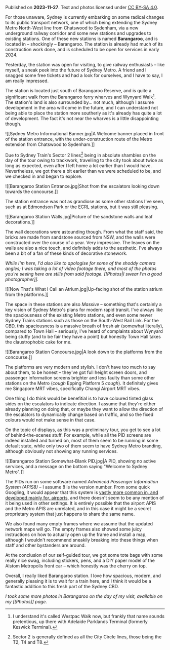 Published on **2023-11-27**. Text and photos licensed under [CC BY-SA 4.0](http://creativecommons.org/licenses/by-sa/4.0/).

For those unaware, Sydney is currently embarking on some radical changes to its public transport network, one of which being extending the Sydney Metro North-West line from Chatswood to Sydenham, via a new underground railway corridor and some new stations and upgrades to existing stations. One of these new stations is named **Barangaroo**, and is located in – shockingly – Barangaroo. The station is already had much of its construction work done, and is scheduled to be open for services in early 2024.

Yesterday, the station was open for visiting, to give railway enthusiasts – like myself, a sneak peek into the future of Sydney Metro. A friend and I snagged some free tickets and had a look for ourselves, and I have to say, I am really impressed.

The station is located just south of Barangaroo Reserve, and is quite a significant walk from the Barangaroo ferry wharves and Wynyard Walk[^1]. The station's land is also surrounded by... not much, although I assume development in the area will come in the future, and I can understand not being able to place the station more southerly as it's already has quite a lot of development. The fact it's not near the wharves is a little disappointing though.

![[Sydney Metro Informational Banner.jpg|A Welcome banner placed in front of the station entrance, with the under-construction route of the Metro extension from Chatswood to Sydenham.]]

Due to Sydney Train's Sector 2 lines[^2] being in absolute shambles on the day of the tour owing to trackwork, travelling to the city took about twice as long as expected, even after I left home a lot earlier than I would have. Nevertheless, we got there a bit earlier than we were scheduled to be, and we checked in and began to explore.

![[Barangaroo Station Entrance.jpg|Shot from the escalators looking down towards the concourse.]]

The station entrance was not as grandiose as some other stations I've seen, such as at Edmondson Park or the ECRL stations, but it was still pleasing.

![[Barangaroo Station Walls.jpg|Picture of the sandstone walls and leaf decorations.]]

The wall decorations were astounding though. From what the staff said, the bricks are made from sandstone sourced from NSW, and the walls were constructed over the course of a year. Very impressive. The leaves on the walls are also a nice touch, and definitely adds to the aesthetic. I've always been a bit of a fan of these kinds of decorative stonework. 

*While I'm here, I'd also like to apologise for some of the shoddy camera angles; I was taking a lot of video footage there, and most of the photos you're seeing here are stills from said footage. [[Photos|I swear I'm a good photographer]].*

![[Now That's What I Call an Atrium.jpg|Up-facing shot of the station atrium from the platforms.]]

The space in these stations are also *Massive* – something that's certainly a key vision of Sydney Metro's plans for modern rapid transit. I've always like the spaciousness of the existing Metro stations, and even some newer Sydney Trains stations such as those on the South-West Rail Link. For the CBD, this spaciousness is a massive breath of fresh air (somewhat literally), compared to Town Hall – seriously, I've heard of complaints about Wynyard being stuffy (and to be fair they have a point) but honestly Town Hall takes the claustrophobic cake for me.

![[Barangaroo Station Concourse.jpg|A look down to the platforms from the concourse.]]

The platforms are very modern and stylish. I don't have too much to say about them, to be honest – they've got full height screen doors, and passenger information screens brighter and less faulty than some other stations on the Metro (*cough* Epping Platform 5 *cough*). It definitely gives me Singapore MRT vibes, specifically Changi Airport MRT vibes.

One thing I do think would be benefitial is to have coloured tinted glass sides on the escalators to indicate direction. I assume that they're either already planning on doing that, or maybe they want to allow the direction of the escalators to dynamically change based on traffic, and so the fixed colours would not make sense in that case. 

On the topic of displays, as this was a preliminary tour, you get to see a lot of behind-the-scenes stuff. For example, while all the PID screens are indeed installed and turned on, most of them seem to be running in some default state, while only two of them seem to have Sydney Metro branding, although obviously not showing any running services.

![[Barangaroo Station Somewhat-Blank PID.jpg|A PID, showing no active services, and a message on the bottom saying "Welcome to Sydney Metro".]]

The PIDs run on some software named *Advanced Passenger Information System (APIS8)* – I assume 8 is the version number. From some quick Googling, it would appear that this system is [vastly more common in, and developed mainly for, airports](https://en.wikipedia.org/wiki/Advance_Passenger_Information_System), and there doesn't seem to be any mention of it being used in other settings. It is entirely possible that the airport APIS and the Metro APIS are unrelated, and in this case it might be a secret proprietary system that just happens to share the same name.

We also found many empty frames where we assume that the updated network maps will go. The empty frames also showed some juicy instructions on how to actually open up the frame and install a map, although I wouldn't recommend sneakily breaking into these things when staff and other bystanders are around.

At the conclusion of our self-guided tour, we got some tote bags with some really nice swag, including stickers, pens, and a DIY paper model of the Alstom Metropolis front car – which honestly was the cherry on top.

Overall, I really liked Barangaroo station. I love how spacious, modern, and generally pleasing it is to wait for a train here, and I think it would be a fantastic addition to this fresh part of the Sydney CBD.

*I took some more photos in Barangaroo on the day of my visit, available on my [[Photos]] page.*

[^1]: I understand it's called Westpac Walk now, but frankly that name sounds pretentious, up there with Adelaide Parklands Terminal (formerly Keswick Terminal).
[^2]: Sector 2 is generally defined as all the City Circle lines, those being the T2, T4 and T8.

